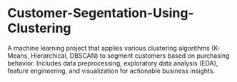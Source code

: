 # Customer-Segentation-Using-Clustering
A machine learning project that applies various clustering algorithms (K-Means, Hierarchical, DBSCAN) to segment customers based on purchasing behavior. Includes data preprocessing, exploratory data analysis (EDA), feature engineering, and visualization for actionable business insights.
